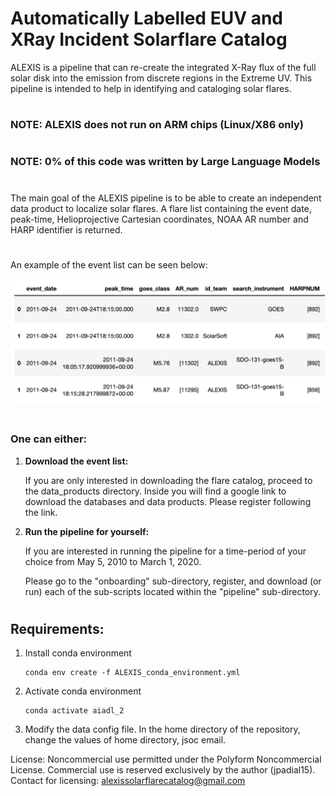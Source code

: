 # Automatically Labelled EUV and XRay Incident Solarflare Catalog


ALEXIS is a pipeline that can re-create the integrated X-Ray flux of the full solar disk into the emission from discrete regions in the Extreme UV. This pipeline is intended to help in identifying and cataloging solar flares. 

#
### NOTE: ALEXIS does not run on ARM chips (Linux/X86 only)
#
### NOTE: 0% of this code was written by Large Language Models
#

The main goal of the ALEXIS pipeline is to be able to create an independent data product to localize solar flares. 
A flare list containing the event date, peak-time, Helioprojective Cartesian coordinates, NOAA AR number and HARP identifier is returned.

#
An example of the event list can be seen below:

<center>
  <img src="./github_images/example_event_list.png" alt="alt text" width="800">
</center>

#  

### One can either:

1. **Download the event list:**

      If you are only interested in downloading the flare catalog, proceed to the data_products directory. 
      Inside you will find a google link to download the databases and data products. 
      Please register following the link.

2. **Run the pipeline for yourself:**

      If you are interested in running the pipeline for a time-period of your choice from May 5, 2010 to March 1, 2020.

      Please go to the "onboarding" sub-directory, register, and download (or run) each of the sub-scripts located within the "pipeline" sub-directory.

# 

## Requirements:
1. Install conda environment
   ```
   conda env create -f ALEXIS_conda_environment.yml
   ```

2. Activate conda environment
   ```
   conda activate aiadl_2
   ```
   
3. Modify the data config file.
   In the home directory of the repository, change the values of home directory, jsoc email.



License: Noncommercial use permitted under the Polyform Noncommercial License.
Commercial use is reserved exclusively by the author (jpadial15).
Contact for licensing: alexissolarflarecatalog@gmail.com
